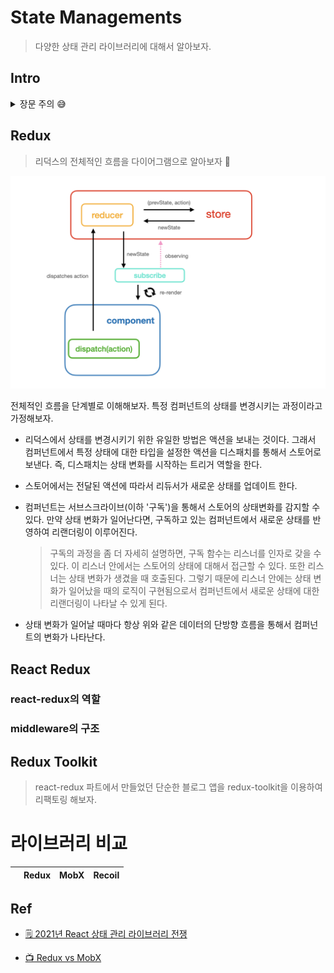 # State Managements

> 다양한 상태 관리 라이브러리에 대해서 알아보자.

## Intro

<details>
<summary>장문 주의 😅</summary>

프런트엔드의 리액트 생태계의 폭발적인 성장으로 컴퍼넌트 중심의 앱 개발을 기본으로 하고 있다. 그 컴퍼넌트 사이에 인터렉션을 위해서 존재하는 것이 상태(state)이고 이것을 관리하기 위한 라이브러리 역시 리액트의 성장과 맞물려 다양하게 등장하고 있다. 그렇다면 왜 상태 관리해야만 할까? 나 역시 처음 리액트를 배울 때, 기본적인 컴퍼넌트 내부의 state와 컴퍼넌트 간의 전달을 위한 props로서만 앱을 구성하였었다. 그때 당시는 그것만으로도 어느 정도 만족할만한 앱을 구현할 수 있었다. 시간이 지나면서 규모가 큰 프로젝트를 만나면서 이것만으로는 컴퍼넌트 간의 상태를 관리하는 것이 버거워짐을 느낄 수 있었다. 컴퍼넌트의 depth가 깊어짐에 따라서 자식 컴퍼넌트로 몇 번의 반복을 통해서 상태를 전달해야만 하는 불편함, 서로 다른 컴퍼넌트 간의 상태 전달을 위한 복잡한 로직, 그로 인한 디버깅의 어려움, 단순한 기능 한 개의 추가가 너무 많은 로직을 수정해야만 하는 어려움 등등 많은 부분들에서 어려움을 느꼈다. 이러한 어려움을 해소 하기 위해서 `Redux`, `MobX`, `Recoil` 등의 다양한 라이브러리들이 등장하였고, 나는 이 중에서 Redux를 사용하였다. 사실 내가 라이브러리를 선택하여 설계한 것이 아니라 이미 존재하던 프로젝트에서 개발이 진행되던 터라 어떤 상태 관리 라이브러리가 더 좋은지 혹은 더 알맞은지에 대한 이해는 없었다. 하지만 Redux을 지속해서 사용하다 보면 '굳이 기능 하나 추가에 생각보다 많은 양의 코드를 넣어야 하는 걸까' 라는 의문을 품기도 했다. 그러나 상태 관리에 대해서 Redux 외에는 아는 것이 없었기 때문에 이에 대한 판단을 할 수 없었다. 그래서 해당 프로젝틀 시작하게 되었다. 이 프로젝트는 대단히 거창한 것은 아니다. 유명한 상태 관리 라이브러리에 대해서 알아보고, 이해하기 쉬운 간단한 미니 프로젝트(?)를 통해서 **각각의 장단을 이해해보는 시간**을 가질 것이다. 이러한 다양한 경험은 **적합한 라이브러리 선택의 기준**을 마련해 줄 수 있을 것이며, 나아가 다양하고 복잡한 상태 관리 라이브러리, 프런트엔드의 세계에서 `나만의 판단`을 만드는 좋은 밑거름이 되리라 생각한다.

</details>

## Redux

> 리덕스의 전체적인 흐름을 다이어그램으로 알아보자 🚀

![redux-flow](./screenshots/redux_flow.png)

전체적인 흐름을 단계별로 이해해보자. 특정 컴퍼넌트의 상태를 변경시키는 과정이라고 가정해보자.

- 리덕스에서 상태를 변경시키기 위한 유일한 방법은 액션을 보내는 것이다. 그래서 컴퍼넌트에서 특정 상태에 대한 타입을 설정한 액션을 디스패치를 통해서 스토어로 보낸다. 즉, 디스패치는 상태 변화를 시작하는 트리거 역할을 한다.

- 스토어에서는 전달된 액션에 따라서 리듀서가 새로운 상태를 업데이트 한다.

- 컴퍼넌트는 서브스크라이브(이하 '구독')을 통해서 스토어의 상태변화를 감지할 수 있다. 만약 상태 변화가 일어난다면, 구독하고 있는 컴퍼넌트에서 새로운 상태를 반영하여 리랜더링이 이루어진다.

  > 구독의 과정을 좀 더 자세히 설명하면, 구독 함수는 리스너를 인자로 갖을 수 있다. 이 리스너 안에서는 스토어의 상태에 대해서 접근할 수 있다. 또한 리스너는 상태 변화가 생겼을 때 호출된다. 그렇기 때문에 리스너 안에는 상태 변화가 일어났을 때의 로직이 구현됨으로서 컴퍼넌트에서 새로운 상태에 대한 리랜더링이 나타날 수 있게 된다.

- 상태 변화가 일어날 때마다 항상 위와 같은 데이터의 단방향 흐름을 통해서 컴퍼넌트의 변화가 나타난다.

## React Redux

### react-redux의 역할

### middleware의 구조

## Redux Toolkit

> react-redux 파트에서 만들었던 단순한 블로그 앱을 redux-toolkit을 이용하여 리팩토링 해보자.

# 라이브러리 비교

|     | Redux | MobX | Recoil |
| :-: | :---: | :--: | :----: |

## Ref

- [🗒 2021년 React 상태 관리 라이브러리 전쟁](https://mmsesang.tistory.com/entry/2021%EB%85%84-React-%EC%83%81%ED%83%9C-%EA%B4%80%EB%A6%AC-%EB%9D%BC%EC%9D%B4%EB%B8%8C%EB%9F%AC%EB%A6%AC-%EC%A0%84%EC%9F%81-Hooks-Redux-Recoil)

- [📺 Redux vs MobX](https://www.inflearn.com/course/redux-mobx-%EC%83%81%ED%83%9C%EA%B4%80%EB%A6%AC-%EB%8F%84%EA%B5%AC)
